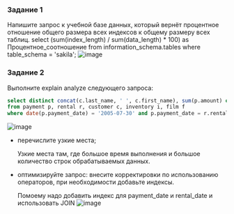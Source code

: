 ### Задание 1

Напишите запрос к учебной базе данных, который вернёт процентное отношение общего размера всех индексов к общему размеру всех таблиц.
select (sum(index_length) / sum(data_length) * 100) as Процентное_соотношение
from information_schema.tables
where table_schema = 'sakila';
![image](https://github.com/rulezzz7373/Netology/assets/138396672/b7d619a9-8c13-49a7-a9b8-e88db7709df0)


### Задание 2

Выполните explain analyze следующего запроса:
```sql
select distinct concat(c.last_name, ' ', c.first_name), sum(p.amount) over (partition by c.customer_id, f.title)
from payment p, rental r, customer c, inventory i, film f
where date(p.payment_date) = '2005-07-30' and p.payment_date = r.rental_date and r.customer_id = c.customer_id and i.inventory_id = r.inventory_id
```
![image](https://github.com/rulezzz7373/Netology/assets/138396672/0b1d94e5-0927-42aa-8044-cbf110d2f4fb)

- перечислите узкие места;
  
  Узкие места там, где большое время выполнения и большое количество строк обрабатываемых данных.
  
- оптимизируйте запрос: внесите корректировки по использованию операторов, при необходимости добавьте индексы.
  
  Помоему надо добавить индекс для payment_date и rental_date и использовать JOIN
  ![image](https://github.com/rulezzz7373/Netology/assets/138396672/0def5ac5-18a9-4990-bdcf-2ae00417e794)
